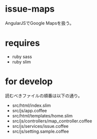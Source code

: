 
issue-maps
==========

AngularJSでGoogle Mapsを扱う。

# requires

* ruby sass
* ruby slim

# for develop

読むべきファイルの順番は以下の通り。

* src/html/index.slim
* src/js/app.coffee
* src/html/templates/home.slim
* src/js/controllers/map_controller.coffee
* src/js/services/issue.coffee
* src/js/setting.sample.coffee
